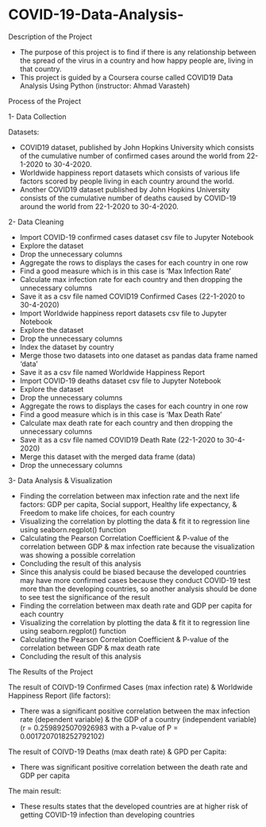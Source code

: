 # COVID-19-Data-Analysis-
Description of the Project
- The purpose of this project is to find if there is any relationship between the spread of the virus in a country and how happy people are, living in that country. 
- This project is guided by a Coursera course called COVID19 Data Analysis Using Python (instructor: Ahmad Varasteh)
 
Process of the Project

 1- Data Collection 
 
Datasets:
-	COVID19 dataset, published by John Hopkins University which consists of the cumulative number of confirmed cases around the world from 22-1-2020 to 30-4-2020.
-	Worldwide happiness report datasets which consists of various life factors scored by people living in each country around the world.
-	Another COVID19 dataset published by John Hopkins University consists of the cumulative number of deaths caused by COVID-19 around the world from 22-1-2020 to 30-4-2020.

2- Data Cleaning 
-	Import COVID-19 confirmed cases dataset csv file to Jupyter Notebook 
-	Explore the dataset 
-	Drop the unnecessary columns 
-	Aggregate the rows to displays the cases for each country in one row
-	Find a good measure which is in this case is ‘Max Infection Rate’
-	Calculate max infection rate for each country and then dropping the unnecessary columns  
-	Save it as a csv file named COVID19 Confirmed Cases (22-1-2020 to 30-4-2020)
-	Import Worldwide happiness report datasets csv file to Jupyter Notebook
-	Explore the dataset 
-	Drop the unnecessary columns 
-	Index the dataset by country
-	Merge those two datasets into one dataset as pandas data frame named ‘data’
-	Save it as a csv file named Worldwide Happiness Report
-	Import COVID-19 deaths dataset csv file to Jupyter Notebook 
-	Explore the dataset 
-	Drop the unnecessary columns 
-	Aggregate the rows to displays the cases for each country in one row
-	Find a good measure which is in this case is ‘Max Death Rate’
-	Calculate max death rate for each country and then dropping the unnecessary columns  
-	Save it as a csv file named COVID19 Death Rate (22-1-2020 to 30-4-2020)
-	Merge this dataset with the merged data frame (data) 
-	Drop the unnecessary columns  

3- Data Analysis & Visualization 
-	Finding the correlation between max infection rate and the next life factors: GDP per capita, Social support, Healthy life expectancy, & Freedom to make life choices, for each country 
-	Visualizing the correlation by plotting the data & fit it to regression line using seaborn.regplot() function 
-	Calculating the Pearson Correlation Coefficient & P-value of the correlation between GDP & max infection rate because the visualization was showing a possible correlation
-	Concluding the result of this analysis
-	Since this analysis could be biased because the developed countries may have more confirmed cases because they conduct COVID-19 test more than the developing countries, so another analysis should be done to see test the significance of the result
-	 Finding the correlation between max death rate and GDP per capita for each country 
-	Visualizing the correlation by plotting the data & fit it to regression line using seaborn.regplot() function 
-	Calculating the Pearson Correlation Coefficient & P-value of the correlation between GDP & max death rate
-	Concluding the result of this analysis

The Results of the Project

The result of COIVD-19 Confirmed Cases (max infection rate) & Worldwide Happiness Report (life factors):

-	There was a significant positive correlation between the max infection rate (dependent variable) & the GDP of a country (independent variable) (r = 0.2598925070926983 with a P-value of P = 0.0017207018252792102)

The result of COIVD-19 Deaths (max death rate) & GPD per Capita:

-	There was significant positive correlation between the death rate and GDP per capita

The main result:

-	These results states that the developed countries are at higher risk of getting COVID-19 infection than developing countries
